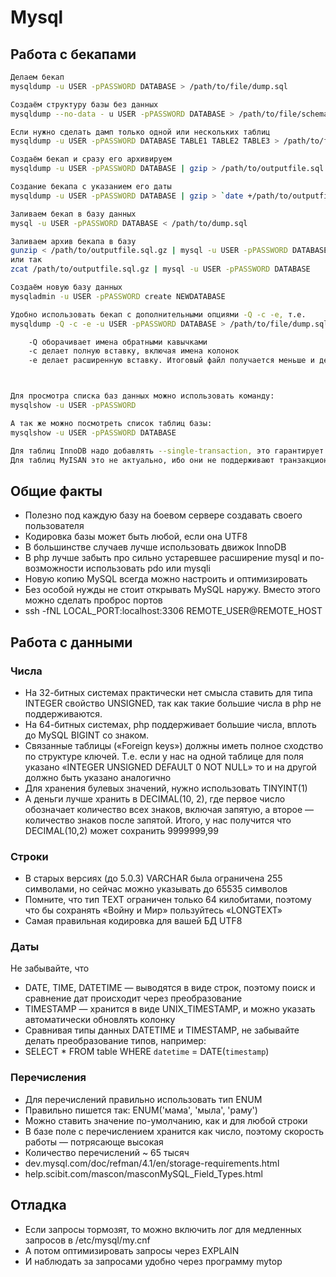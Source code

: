 # Mysql

## Работа с бекапами

```bash
Делаем бекап
mysqldump -u USER -pPASSWORD DATABASE > /path/to/file/dump.sql

Создаём структуру базы без данных
mysqldump --no-data - u USER -pPASSWORD DATABASE > /path/to/file/schema.sql

Если нужно сделать дамп только одной или нескольких таблиц
mysqldump -u USER -pPASSWORD DATABASE TABLE1 TABLE2 TABLE3 > /path/to/file/dump_table.sql

Создаём бекап и сразу его архивируем
mysqldump -u USER -pPASSWORD DATABASE | gzip > /path/to/outputfile.sql.gz

Создание бекапа с указанием его даты
mysqldump -u USER -pPASSWORD DATABASE | gzip > `date +/path/to/outputfile.sql.%Y%m%d.%H%M%S.gz`

Заливаем бекап в базу данных
mysql -u USER -pPASSWORD DATABASE < /path/to/dump.sql

Заливаем архив бекапа в базу
gunzip < /path/to/outputfile.sql.gz | mysql -u USER -pPASSWORD DATABASE
или так
zcat /path/to/outputfile.sql.gz | mysql -u USER -pPASSWORD DATABASE

Создаём новую базу данных
mysqladmin -u USER -pPASSWORD create NEWDATABASE

Удобно использовать бекап с дополнительными опциями -Q -c -e, т.е.
mysqldump -Q -c -e -u USER -pPASSWORD DATABASE > /path/to/file/dump.sql, где:

    -Q оборачивает имена обратными кавычками
    -c делает полную вставку, включая имена колонок
    -e делает расширенную вставку. Итоговый файл получается меньше и делается он чуть быстрее



Для просмотра списка баз данных можно использовать команду:
mysqlshow -u USER -pPASSWORD

А так же можно посмотреть список таблиц базы:
mysqlshow -u USER -pPASSWORD DATABASE

Для таблиц InnoDB надо добавлять --single-transaction, это гарантирует целостность данных бекапа.
Для таблиц MyISAN это не актуально, ибо они не поддерживают транзакционность.
```

## Общие факты

 * Полезно под каждую базу на боевом сервере создавать своего пользователя
 * Кодировка базы может быть любой, если она UTF8
 * В большинстве случаев лучше использовать движок InnoDB
 * В php лучше забыть про сильно устаревшее расширение mysql и по-возможности использовать pdo или mysqli
 * Новую копию MySQL всегда можно настроить и оптимизировать
 * Без особой нужды не стоит открывать MySQL наружу. Вместо этого можно сделать проброс портов
 * ssh -fNL LOCAL_PORT:localhost:3306 REMOTE_USER@REMOTE_HOST



## Работа с данными

### Числа

 * На 32-битных системах практически нет смысла ставить для типа INTEGER свойство UNSIGNED, так как такие большие числа в php не поддерживаются.
 * На 64-битных системах, php поддерживает большие числа, вплоть до MySQL BIGINT со знаком.
 * Связанные таблицы («Foreign keys») должны иметь полное сходство по структуре ключей. Т.е. если у нас на одной таблице для поля указано «INTEGER UNSIGNED DEFAULT 0 NOT NULL» то и на другой должно быть указано аналогично
 * Для хранения булевых значений, нужно использовать TINYINT(1)
 * А деньги лучше хранить в DECIMAL(10, 2), где первое число обозначает количество всех знаков, включая запятую, а второе — количество знаков после запятой. Итого, у нас получится что DECIMAL(10,2) может сохранить 9999999,99

### Строки

 * В старых версиях (до 5.0.3) VARCHAR была ограничена 255 символами, но сейчас можно указывать до 65535 символов
 * Помните, что тип TEXT ограничен только 64 килобитами, поэтому что бы сохранять «Войну и Мир» пользуйтесь «LONGTEXT»
 * Самая правильная кодировка для вашей БД UTF8



### Даты

Не забывайте, что
 * DATE, TIME, DATETIME — выводятся в виде строк, поэтому поиск и сравнение дат происходит через преобразование
 * TIMESTAMP — хранится в виде UNIX_TIMESTAMP, и можно указать автоматически обновлять колонку
 * Сравнивая типы данных DATETIME и TIMESTAMP, не забывайте делать преобразование типов, например:
 * SELECT * FROM table WHERE `datetime` = DATE(`timestamp`)

### Перечисления

 * Для перечислений правильно использовать тип ENUM
 * Правильно пишется так: ENUM('мама', 'мыла', 'раму')
 * Можно ставить значение по-умолчанию, как и для любой строки
 * В базе поле с перечислением хранится как число, поэтому скорость работы — потрясающе высокая
 * Количество перечислений ~ 65 тысяч
 * dev.mysql.com/doc/refman/4.1/en/storage-requirements.html
 * help.scibit.com/mascon/masconMySQL_Field_Types.html

## Отладка

 * Если запросы тормозят, то можно включить лог для медленных запросов в /etc/mysql/my.cnf
 * А потом оптимизировать запросы через EXPLAIN
 * И наблюдать за запросами удобно через программу mytop

 
